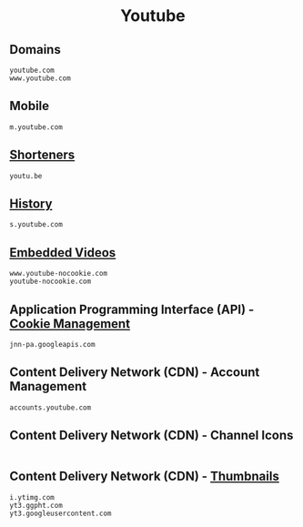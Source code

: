 <h1 align="center">Youtube</h1>

## Domains

```
youtube.com	
www.youtube.com	
```

## Mobile

```
m.youtube.com
```

## [Shorteners](https://www.reddit.com/r/explainlikeimfive/comments/2b1grt/eli5_on_reddit_why_are_links_to_youtube_sometimes/)

```
youtu.be
```

## [History](https://www.reddit.com/r/pihole/comments/dw428p/what_is_syoutubecom/)

```
s.youtube.com
```

## [Embedded Videos](https://www.youtube.com/watch?v=UsFCsRbYDyA)

```
www.youtube-nocookie.com
youtube-nocookie.com
```

## Application Programming Interface (API) - [Cookie Management](https://tipsforefficiency.com/jnn-pa-googleapis-com/)

```
jnn-pa.googleapis.com
```

## Content Delivery Network (CDN) - Account Management

```
accounts.youtube.com
```

## Content Delivery Network (CDN) - Channel Icons

```

```

## Content Delivery Network (CDN) - [Thumbnails](https://www.reddit.com/r/privacy/comments/q5h62m/what_is_ggphtcom/)

```
i.ytimg.com	
yt3.ggpht.com
yt3.googleusercontent.com
```

